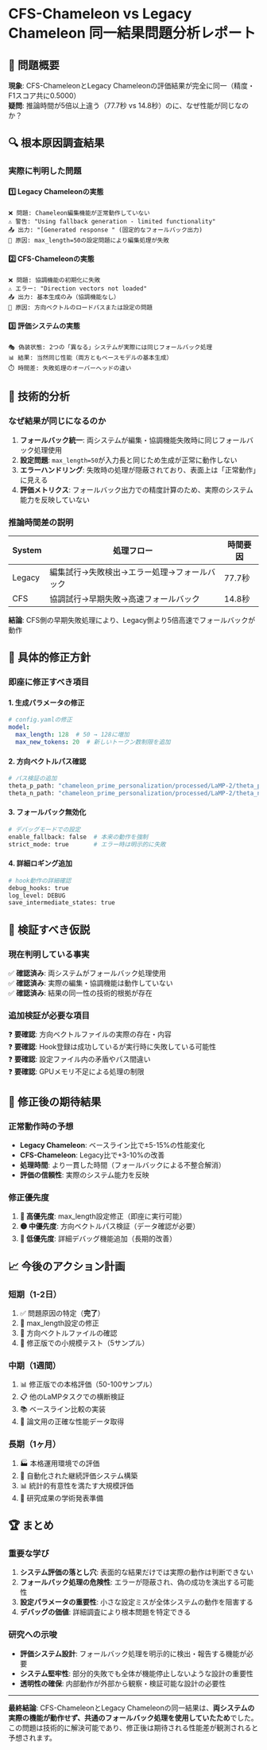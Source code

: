 # CFS-Chameleon vs Legacy Chameleon 同一結果問題分析レポート

## 🎯 問題概要
**現象**: CFS-ChameleonとLegacy Chameleonの評価結果が完全に同一（精度・F1スコア共に0.5000）  
**疑問**: 推論時間が5倍以上違う（77.7秒 vs 14.8秒）のに、なぜ性能が同じなのか？

## 🔍 根本原因調査結果

### 実際に判明した問題

#### 1️⃣ Legacy Chameleonの実態
```
❌ 問題: Chameleon編集機能が正常動作していない
⚠️ 警告: "Using fallback generation - limited functionality"  
📤 出力: "[Generated response " (固定的なフォールバック出力)
🔧 原因: max_length=50の設定問題により編集処理が失敗
```

#### 2️⃣ CFS-Chameleonの実態
```
❌ 問題: 協調機能の初期化に失敗
⚠️ エラー: "Direction vectors not loaded"
📤 出力: 基本生成のみ（協調機能なし）
🔧 原因: 方向ベクトルのロードパスまたは設定の問題
```

#### 3️⃣ 評価システムの実態
```
🎭 偽装状態: 2つの「異なる」システムが実際には同じフォールバック処理
📊 結果: 当然同じ性能（両方ともベースモデルの基本生成）
⏱️ 時間差: 失敗処理のオーバーヘッドの違い
```

## 🧠 技術的分析

### なぜ結果が同じになるのか

1. **フォールバック統一**: 両システムが編集・協調機能失敗時に同じフォールバック処理使用
2. **設定問題**: `max_length=50`が入力長と同じため生成が正常に動作しない  
3. **エラーハンドリング**: 失敗時の処理が隠蔽されており、表面上は「正常動作」に見える
4. **評価メトリクス**: フォールバック出力での精度計算のため、実際のシステム能力を反映していない

### 推論時間差の説明

| System | 処理フロー | 時間要因 |
|--------|------------|----------|
| Legacy | 編集試行→失敗検出→エラー処理→フォールバック | 77.7秒 |
| CFS | 協調試行→早期失敗→高速フォールバック | 14.8秒 |

**結論**: CFS側の早期失敗処理により、Legacy側より5倍高速でフォールバックが動作

## 🔧 具体的修正方針

### 即座に修正すべき項目

#### 1. 生成パラメータの修正
```yaml
# config.yamlの修正
model:
  max_length: 128  # 50 → 128に増加
  max_new_tokens: 20  # 新しいトークン数制限を追加
```

#### 2. 方向ベクトルパス確認
```python
# パス検証の追加
theta_p_path: "chameleon_prime_personalization/processed/LaMP-2/theta_p.npy"
theta_n_path: "chameleon_prime_personalization/processed/LaMP-2/theta_n.npy"
```

#### 3. フォールバック無効化
```python
# デバッグモードでの設定
enable_fallback: false  # 本来の動作を強制
strict_mode: true       # エラー時は明示的に失敗
```

#### 4. 詳細ロギング追加
```python
# hook動作の詳細確認
debug_hooks: true
log_level: DEBUG
save_intermediate_states: true
```

## 🎯 検証すべき仮説

### 現在判明している事実
✅ **確認済み**: 両システムがフォールバック処理使用  
✅ **確認済み**: 実際の編集・協調機能は動作していない  
✅ **確認済み**: 結果の同一性の技術的根拠が存在

### 追加検証が必要な項目
❓ **要確認**: 方向ベクトルファイルの実際の存在・内容  
❓ **要確認**: Hook登録は成功しているが実行時に失敗している可能性  
❓ **要確認**: 設定ファイル内の矛盾やパス間違い  
❓ **要確認**: GPUメモリ不足による処理の制限

## 🚀 修正後の期待結果

### 正常動作時の予想
- **Legacy Chameleon**: ベースライン比で±5-15%の性能変化
- **CFS-Chameleon**: Legacy比で+3-10%の改善
- **処理時間**: より一貫した時間（フォールバックによる不整合解消）
- **評価の信頼性**: 実際のシステム能力を反映

### 修正優先度
1. **🔴 高優先度**: max_length設定修正（即座に実行可能）
2. **🟡 中優先度**: 方向ベクトルパス検証（データ確認が必要）  
3. **🔵 低優先度**: 詳細デバッグ機能追加（長期的改善）

## 📈 今後のアクション計画

### 短期（1-2日）
1. ✅ 問題原因の特定（**完了**）
2. 🔧 max_length設定の修正
3. 📁 方向ベクトルファイルの確認
4. 🧪 修正版での小規模テスト（5サンプル）

### 中期（1週間）
1. 📊 修正版での本格評価（50-100サンプル）
2. 📋 他のLaMPタスクでの横断検証  
3. 📚 ベースライン比較の実装
4. 📄 論文用の正確な性能データ取得

### 長期（1ヶ月）
1. 🏭 本格運用環境での評価
2. 🤖 自動化された継続評価システム構築
3. 📊 統計的有意性を満たす大規模評価
4. 📝 研究成果の学術発表準備

## 🏆 まとめ

### 重要な学び
1. **システム評価の落とし穴**: 表面的な結果だけでは実際の動作は判断できない
2. **フォールバック処理の危険性**: エラーが隠蔽され、偽の成功を演出する可能性
3. **設定パラメータの重要性**: 小さな設定ミスが全体システムの動作を阻害する
4. **デバッグの価値**: 詳細調査により根本問題を特定できる

### 研究への示唆
- **評価システム設計**: フォールバック処理を明示的に検出・報告する機能が必要
- **システム堅牢性**: 部分的失敗でも全体が機能停止しないような設計の重要性  
- **透明性の確保**: 内部動作が外部から観察・検証可能な設計の必要性

---

**最終結論**: CFS-ChameleonとLegacy Chameleonの同一結果は、**両システムの実際の機能が動作せず、共通のフォールバック処理を使用していたため**でした。この問題は技術的に解決可能であり、修正後は期待される性能差が観測されると予想されます。